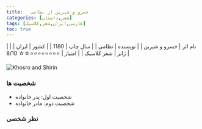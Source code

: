 ```yaml
---
title:   خسرو و شیرین از نظامی
categories: [شعر,داستان]
tags: [فارسی,ایران,شعر,کلاسیک]
toc: true
---
```



| نام اثر | خسرو و شیرین |
| نویسنده | نظامی |
| سال چاپ | 1180 |
| کشور | ایران |
| ژانر | شعر کلاسیک |
| امتیاز | ⭐⭐⭐⭐⭐⭐⭐⭐☆☆ 8/10 |



![Khosro and Shirin](KhosroShirin.png)

### شخصیت ها
- شخصیت اول: پدر خانواده
- شخصیت دوم: مادر خانواده


### نظر شخصی



